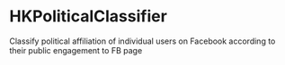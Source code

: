 # HKPoliticalClassifier
Classify political affiliation of individual users on Facebook according to their public engagement to FB page

